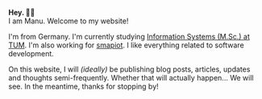 **Hey. 👋🏻**  
I am Manu. Welcome to my website!

I'm from Germany. I'm currently studying
[Information Systems (M.Sc.) at TUM](https://www.tum.de/studium/studienangebot/detail/wirtschaftsinformatik-master-of-science-msc).
I'm also working for [smapiot](https://smapiot.com).
I like everything related to software development.

On this website, I will _(ideally)_ be publishing blog posts, articles, updates and thoughts semi-frequently.
Whether that will actually happen... We will see. In the meantime, thanks for stopping by!
